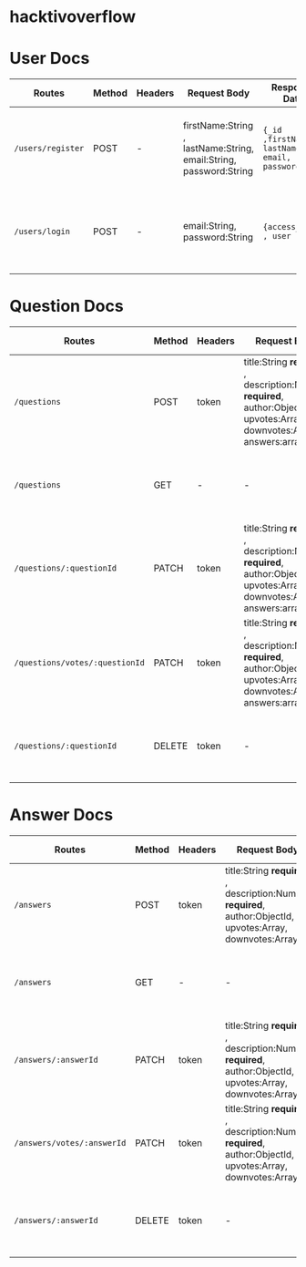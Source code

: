 # hacktivoverflow

# User Docs
Routes| Method | Headers | Request Body | Response Data| Response Error | Description 
------|--------|---------|--------------|--------------|----------------|-------------
`/users/register` | POST | - | firstName:String , lastName:String, email:String, password:String | `{_id ,firstName , lastName , email, password }` | 422 (validation error), 500 (internal server error)| register user
`/users/login` | POST | - | email:String, password:String | `{access_token , user }` | 422 (validation error), 500 (internal server error)| login user


# Question Docs
Routes| Method | Headers | Request Body | Response Data| Response Error | Description 
------|--------|---------|--------------|--------------|----------------|-------------
`/questions` | POST | token | title:String **required** , description:Number **required**, author:ObjectId, upvotes:Array, downvotes:Array, answers:array | `{_id ,title , description , author, upvotes, downvotes, answers }` | 422 (validation error), 500 (internal server error)| add question data into database
`/questions` | GET | - | - | `[{_id ,title , description , author, upvotes, downvotes, answers }]` | 404 (Not found), 401 (Unauthorized user), 500 (internal server error)  | get list of questions
`/questions/:questionId` | PATCH | token | title:String **required** , description:Number **required**, author:ObjectId, upvotes:Array, downvotes:Array, answers:array  | `{n ,ok , updatedCount }` | 404 (Not found), 401 (Unauthorized user), 500 (internal server error)  | edit a question base on its id
`/questions/votes/:questionId` | PATCH | token | title:String **required** , description:Number **required**, author:ObjectId, upvotes:Array, downvotes:Array, answers:array  | `{n ,ok , updatedCount }` | 404 (Not found), 401 (Unauthorized user), 500 (internal server error)  | edit a question specificly for updating upvote and downvote
`/questions/:questionId` | DELETE | token | - | `{n ,ok , deletedCount }` | 404 (Not found), 401 (Unauthorized user), 500 (internal server error)  | delete a question base on its id

# Answer Docs
Routes| Method | Headers | Request Body | Response Data| Response Error | Description 
------|--------|---------|--------------|--------------|----------------|-------------
`/answers` | POST | token | title:String **required** , description:Number **required**, author:ObjectId, upvotes:Array, downvotes:Array | `{_id ,title , description , author, upvotes, downvotes }` | 422 (validation error), 500 (internal server error)| add answer data into database
`/answers` | GET | - | - | `[{_id ,title , description , author, upvotes, downvotes }]` | 404 (Not found), 401 (Unauthorized user), 500 (internal server error)  | get list of answers
`/answers/:answerId` | PATCH | token | title:String **required** , description:Number **required**, author:ObjectId, upvotes:Array, downvotes:Array  | `{n ,ok , updatedCount }` | 404 (Not found), 401 (Unauthorized user), 500 (internal server error)  | edit an answer base on its id
`/answers/votes/:answerId` | PATCH | token | title:String **required** , description:Number **required**, author:ObjectId, upvotes:Array, downvotes:Array | `{n ,ok , updatedCount }` | 404 (Not found), 401 (Unauthorized user), 500 (internal server error)  | edit an answer specificly for updating upvote and downvote
`/answers/:answerId` | DELETE | token | - | `{n ,ok , deletedCount }` | 404 (Not found), 401 (Unauthorized user), 500 (internal server error)  | delete an answer base on its id
